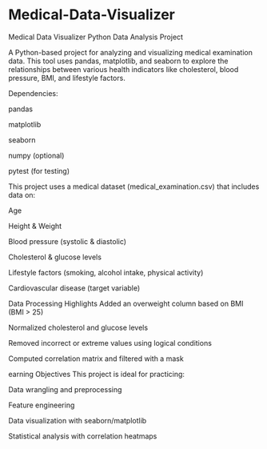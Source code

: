 # Medical-Data-Visualizer
Medical Data Visualizer Python Data Analysis Project

A Python-based project for analyzing and visualizing medical examination data. This tool uses pandas, matplotlib, and seaborn to explore the relationships between various health indicators like cholesterol, blood pressure, BMI, and lifestyle factors.

Dependencies:

pandas

matplotlib

seaborn

numpy (optional)

pytest (for testing)

This project uses a medical dataset (medical_examination.csv) that includes data on:

Age

Height & Weight

Blood pressure (systolic & diastolic)

Cholesterol & glucose levels

Lifestyle factors (smoking, alcohol intake, physical activity)

Cardiovascular disease (target variable)

Data Processing Highlights
Added an overweight column based on BMI (BMI > 25)

Normalized cholesterol and glucose levels

Removed incorrect or extreme values using logical conditions

Computed correlation matrix and filtered with a mask

earning Objectives
This project is ideal for practicing:

Data wrangling and preprocessing

Feature engineering

Data visualization with seaborn/matplotlib

Statistical analysis with correlation heatmaps
